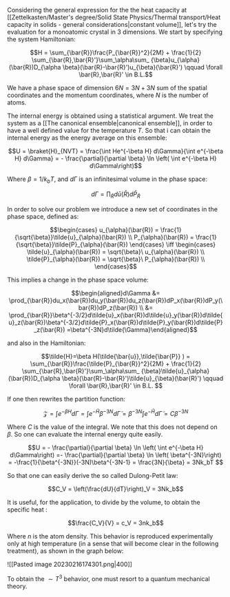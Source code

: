Considering the general expression for the the heat capacity at [[Zettelkasten/Master's degree/Solid State Physics/Thermal transport/Heat capacity in solids - general considerations|constant volume]], let's try the evaluation for a monoatomic crystal in 3 dimensions.
We start by specifying the system Hamiltonian:

$$H = \sum_{\bar{R}}\frac{P_{\bar{R}}^2}{2M} + \frac{1}{2} \sum_{\bar{R},\bar{R}'}\sum_\alpha\sum_ {\beta}u_{\alpha}(\bar{R})D_{\alpha \beta}(\bar{R}-\bar{R}')u_{\beta}(\bar{R}') \qquad \forall \bar{R},\bar{R}' \in B.L.$$

We have a phase space of dimension $6N = 3N+3N$ sum of the spatial coordinates and the momentum coordinates, where $N$ is the number of atoms.

The internal energy is obtained using a statistical argument.
We treat the system as a [[The canonical ensemble|canonical ensemble]], in order to have a well defined value for the temperature $T$. So that i can obtain the internal energy as the energy average on this ensemble: 

$$U = \braket{H}_{NVT} =  \frac{\int He^{-\beta H} d\Gamma}{\int e^{-\beta H} d\Gamma} = - \frac{\partial}{\partial \beta} \ln \left(  \int e^{-\beta H} d\Gamma\right)$$

Where $\beta = 1/k_bT$, and $d\Gamma$ is an infinitesimal volume in the phase space:

$$ d\Gamma = \prod_{\bar{R}}d\bar{u}(\bar{R})d\bar{P}_{\bar{R}} $$

In order to solve our problem we introduce a new set of coordinates in the phase space, defined as:

$$\begin{cases}
u_{\alpha}(\bar{R}) = \frac{1}{\sqrt{\beta}}\tilde{u}_{\alpha}(\bar{R}) \\
P_{\alpha}(\bar{R}) = \frac{1}{\sqrt{\beta}}\tilde{P}_{\alpha}(\bar{R})
\end{cases} \iff 
\begin{cases}
\tilde{u}_{\alpha}(\bar{R}) = \sqrt{\beta}\ u_{\alpha}(\bar{R}) \\
\tilde{P}_{\alpha}(\bar{R}) = \sqrt{\beta}\ P_{\alpha}(\bar{R}) \\
\end{cases}$$

This implies a change in the phase space volume:

$$\begin{aligned}d\Gamma &= \prod_{\bar{R}}du_x(\bar{R})du_y(\bar{R})du_z(\bar{R})dP_x(\bar{R})dP_y(\bar{R})dP_z(\bar{R}) \\ &= 
\prod_{\bar{R}}\beta^{-3/2}d\tilde{u}_x(\bar{R})d\tilde{u}_y(\bar{R})d\tilde{u}_z(\bar{R})\beta^{-3/2}d\tilde{P}_x(\bar{R})d\tilde{P}_y(\bar{R})d\tilde{P}_z(\bar{R}) =\beta^{-3N}d\tilde{\Gamma}\end{aligned}$$

and also in the Hamiltonian:

$$\tilde{H}=\beta H(\tilde{\bar{u}},\tilde{\bar{P}} ) = \sum_{\bar{R}}\frac{\tilde{P}_{\bar{R}}^2}{2M} + \frac{1}{2} \sum_{\bar{R},\bar{R}'}\sum_\alpha\sum_ {\beta}\tilde{u}_{\alpha}(\bar{R})D_{\alpha \beta}(\bar{R}-\bar{R}')\tilde{u}_{\beta}(\bar{R}') \qquad \forall \bar{R},\bar{R}' \in B.L. $$

If one then rewrites the partition function:

$$\mathcal{Z} =  \int e^{-\beta H} d\Gamma  = \int e^{-\tilde{H}} \beta^{-3N}d\tilde{\Gamma} = \beta^{-3N} \int e^{-\tilde{H}}d\tilde{\Gamma}   = C \beta^{-3N}$$

Where $C$ is the value of the integral. We note that this does not depend on $\beta$.
So one can evaluate the internal energy quite easily.

$$U = - \frac{\partial}{\partial \beta} \ln \left(  \int e^{-\beta H} d\Gamma\right) =- \frac{\partial}{\partial \beta} \ln \left(  \beta^{-3N}\right) = -\frac{1}{\beta^{-3N}}(-3N)\beta^{-3N-1} = \frac{3N}{\beta} = 3Nk_bT $$

So that one can easily derive the so called Dulong-Petit law:

$$C_V = \left(\frac{dU}{dT}\right)_V = 3Nk_b$$

It is useful, for the application, to divide by the volume, to obtain the specific heat :

$$\frac{C_V}{V} = c_V = 3nk_b$$

Where $n$ is the atom density.
This behavior is reproduced experimentally only at high temperature (in a sense that will become clear in the following treatment), as shown in the graph below:

![[Pasted image 20230216174301.png|400]]

To obtain the $\sim T^3$ behavior, one must resort to a quantum mechanical theory.